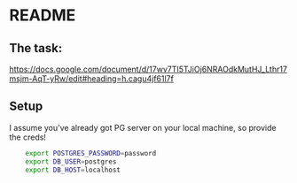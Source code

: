 # README

## The task: 
https://docs.google.com/document/d/17wv7TI5TJiOj6NRAOdkMutHJ_Lthr17msjm-AqT-yRw/edit#heading=h.cagu4jf61l7f

## Setup 
I assume you've already got PG server on your local machine, so provide the creds!
```bash
    export POSTGRES_PASSWORD=password
    export DB_USER=postgres
    export DB_HOST=localhost
```